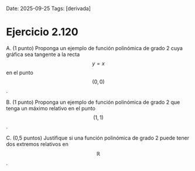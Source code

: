 Date: 2025-09-25
Tags: [derivada]

# Ejercicio 2.120


A.   (1 punto) Proponga un ejemplo de función polinómica de grado 2 cuya gráfica sea tangente a la recta  $$ y=x$$   en el punto  $$ (0,0)$$  .

B.   (1 punto) Proponga un ejemplo de función polinómica de grado 2 que tenga un máximo relativo en el punto  $$ (1,1)$$  .

C.   (0,5 puntos) Justifique si una función polinómica de grado 2 puede tener dos extremos relativos en  $$ \mathbb{R}$$  .

